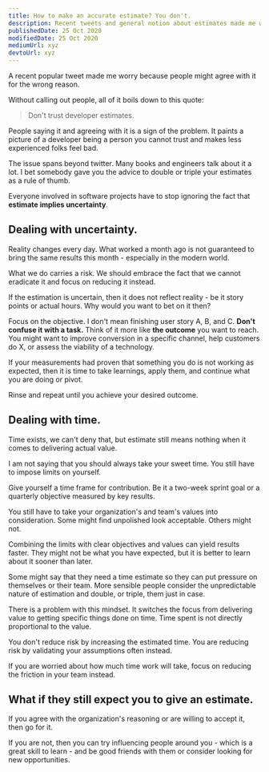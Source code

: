 ```yaml
---
title: How to make an accurate estimate? You don't.
description: Recent tweets and general notion about estimates made me worry about how an average software developer preceives estimation.
publishedDate: 25 Oct 2020
modifiedDate: 25 Oct 2020
mediumUrl: xyz
devtoUrl: xyz
---
```


A recent popular tweet made me worry because people might agree with it for the wrong reason.

Without calling out people, all of it boils down to this quote:

> Don't trust developer estimates.

People saying it and agreeing with it is a sign of the problem. It paints a picture of a developer being a person you cannot trust and makes less experienced folks feel bad.

The issue spans beyond twitter. Many books and engineers talk about it a lot. I bet somebody gave you the advice to double or triple your estimates as a rule of thumb.

Everyone involved in software projects have to stop ignoring the fact that **estimate implies uncertainty**.

## Dealing with uncertainty.

Reality changes every day. What worked a month ago is not guaranteed to bring the same results this month - especially in the modern world.

What we do carries a risk. We should embrace the fact that we cannot eradicate it and focus on reducing it instead.

If the estimation is uncertain, then it does not reflect reality - be it story points or actual hours. Why would you want to bet on it then?

Focus on the objective. I don't mean finishing user story A, B, and C. **Don't confuse it with a task.**  Think of it more like **the outcome** you want to reach. You might want to improve conversion in a specific channel, help customers do X, or assess the viability of a technology.

If your measurements had proven that something you do is not working as expected, then it is time to take learnings, apply them, and continue what you are doing or pivot.

Rinse and repeat until you achieve your desired outcome.

## Dealing with time.

Time exists, we can't deny that, but estimate still means nothing when it comes to delivering actual value.

I am not saying that you should always take your sweet time. You still have to impose limits on yourself.

Give yourself a time frame for contribution. Be it a two-week sprint goal or a quarterly objective measured by key results.

You still have to take your organization's and team's values into consideration. Some might find unpolished look acceptable. Others might not.

Combining the limits with clear objectives and values can yield results faster. They might not be what you have expected, but it is better to learn about it sooner than later.

Some might say that they need a time estimate so they can put pressure on themselves or their team. More sensible people consider the unpredictable nature of estimation and double, or triple, them just in case.

There is a problem with this mindset. It switches the focus from delivering value to getting specific things done on time. Time spent is not directly proportional to the value.

You don't reduce risk by increasing the estimated time. You are reducing risk by validating your assumptions often instead.

If you are worried about how much time work will take, focus on reducing the friction in your team instead.

## What if they still expect you to give an estimate.

If you agree with the organization's reasoning or are willing to accept it, then go for it.

If you are not, then you can try influencing people around you - which is a great skill to learn - and be good friends with them or consider looking for new opportunities.
